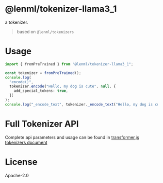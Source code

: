 # @lenml/tokenizer-llama3_1

a tokenizer.

> based on `@lenml/tokenizers`

# Usage

```ts
import { fromPreTrained } from "@lenml/tokenizer-llama3_1";

const tokenizer = fromPreTrained();
console.log(
  "encode()",
  tokenizer.encode("Hello, my dog is cute", null, {
    add_special_tokens: true,
  })
);
console.log("_encode_text", tokenizer._encode_text("Hello, my dog is cute"));
```

# Full Tokenizer API

Complete api parameters and usage can be found in [transformer.js tokenizers document](https://huggingface.co/docs/transformers.js/v3.0.0/api/tokenizers)

# License

Apache-2.0
